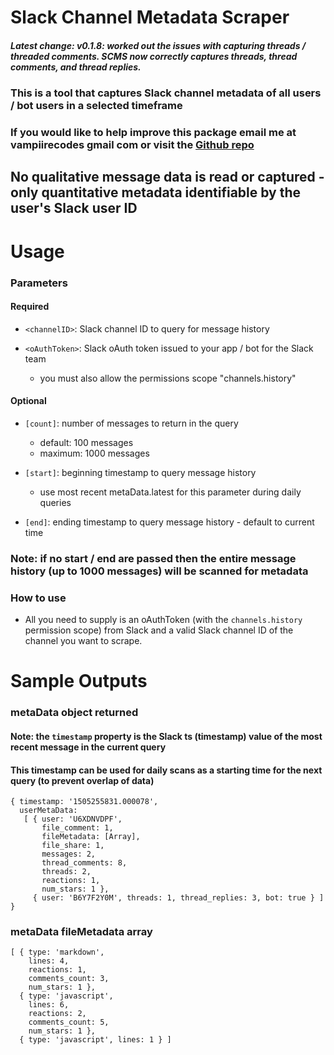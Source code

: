# Slack Channel Metadata Scraper

##### Latest change: v0.1.8: worked out the issues with capturing threads / threaded comments. SCMS now correctly captures threads, thread comments, and thread replies. 

### This is a tool that captures Slack channel metadata of all users / bot users in a selected timeframe

### If you would like to help improve this package email me at vampiirecodes gmail com or visit the [Github repo](https://github.com/the-vampiire/slackMetadataScraper)

## **No qualitative message data is read or captured** - only quantitative metadata identifiable by the user's Slack user ID

# Usage
### Parameters 
#### Required
- `<channelID>`: Slack channel ID to query for message history

- `<oAuthToken>`: Slack oAuth token issued to your app / bot for the Slack team
    - you must also allow the permissions scope "channels.history"

#### Optional
- `[count]`: number of messages to return in the query
    - default: 100 messages
    - maximum: 1000 messages

- `[start]`: beginning timestamp to query message history
    - use most recent metaData.latest for this parameter during daily queries

- `[end]`: ending timestamp to query message history - default to current time

### Note: if no start / end are passed then the entire message history (up to 1000 messages) will be scanned for metadata

### How to use

- All you need to supply is an oAuthToken (with the `channels.history` permission scope) from Slack and a valid Slack channel ID of the channel you want to scrape.


# Sample Outputs

### metaData object returned

#### Note: the `timestamp` property is the Slack ts (timestamp) value of the most recent message in the current query

#### This timestamp can be used for daily scans as a starting time for the next query (to prevent overlap of data)

```
{ timestamp: '1505255831.000078',
  userMetaData: 
   [ { user: 'U6XDNVDPF',
       file_comment: 1,
       fileMetadata: [Array],
       file_share: 1,
       messages: 2,
       thread_comments: 8,
       threads: 2,
       reactions: 1,
       num_stars: 1 },
     { user: 'B6Y7F2Y0M', threads: 1, thread_replies: 3, bot: true } ] }
```

### metaData fileMetadata array

```
[ { type: 'markdown',
    lines: 4,
    reactions: 1,
    comments_count: 3,
    num_stars: 1 },
  { type: 'javascript',
    lines: 6,
    reactions: 2,
    comments_count: 5,
    num_stars: 1 },
  { type: 'javascript', lines: 1 } ]
```